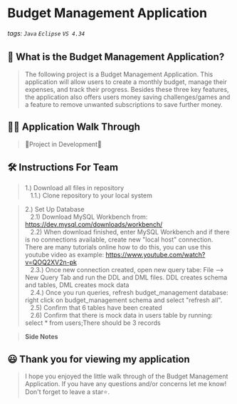 # Budget Management Application

###### tags: `Java` `Eclipse` `VS 4.34`

## 📝 What is the Budget Management Application?
> The following project is a Budget Management Application. This application will allow users to create a monthly budget, manage their expenses, and track their progress.
> Besides these three key features, the application also offers users money saving challenges/games and a feature to remove unwanted subscriptions to save further money. 

## 👩‍🏫 Application Walk Through
> 🚧Project in Development🚧

## 🛠️ Instructions For Team 
>1.) Download all files in repository<br>
>&nbsp;&nbsp;&nbsp;1.1.) Clone repository to your local system<br>

>2.) Set Up Database<br>
> &nbsp;&nbsp;&nbsp;2.1) Download MySQL Workbench from: https://dev.mysql.com/downloads/workbench/<br>
> &nbsp;&nbsp;&nbsp;2.2) When download finished, enter MySQL Workbench and if there is no connections available, create new "local host" connection. There are many tutorials online how to do this, you can use this youtube video as example: https://www.youtube.com/watch?v=QOQ2XV2n-pk<br>
> &nbsp;&nbsp;&nbsp;2.3.) Once new connection created, open new query tabe: File --> New Query Tab and run the DDL and DML files. DDL creates schema and tables, DML creates mock data<br>
> &nbsp;&nbsp;&nbsp;2.4.) Once you run queries, refresh budget_management database: right click on budget_management schema and select "refresh all". <br>
> &nbsp;&nbsp;&nbsp;2.5) Confirm that 6 tables have been created<br>
> &nbsp;&nbsp;&nbsp;2.6) Confirm that there is mock data in users table by running: select * from users;There should be 3 records<br>

> **Side Notes**<br>


## 😃 Thank you for viewing my application ##
> I hope you enjoyed the little walk through of the Budget Management Application. If you have any questions and/or concerns let me know! Don't forget to leave a star⭐️.
